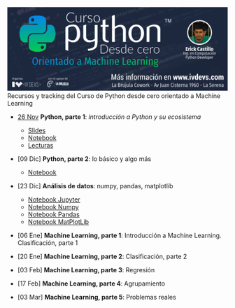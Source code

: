 <img src="py.png" />
Recursos y tracking del Curso de Python desde cero orientado a Machine Learning

- [26 Nov](https://www.meetup.com/es-ES/IV-DEVS/events/245254757/) **Python, parte 1**: _introducción a Python y su ecosistema_
  - [Slides](https://github.com/iv-devs/curso-python/blob/master/Slides%20-%20Sesion%201.pdf)
  - [Notebook](https://github.com/iv-devs/curso-python/blob/master/Curso%20de%20Python%20orientado%20a%20Machine%20Learning%20-%20Sesion%201.ipynb)
  - [Lecturas](http://docs.python.org.ar/tutorial/3/index.html#)
  
- [09 Dic] **Python, parte 2**: lo básico y algo más
  - [Notebook](https://github.com/iv-devs/curso-python/blob/master/Curso%20de%20Python%20orientado%20a%20Machine%20Learning%20-%20Sesion%202.ipynb)
- [23 Dic] **Análisis de datos**: numpy, pandas, matplotlib
  - [Notebook Jupyter](https://github.com/iv-devs/curso-python/blob/master/Curso%20de%20Python%20orientado%20a%20Machine%20Learning%20-%20Sesion%203%20-%201%20Jupyter.ipynb)
  - [Notebook Numpy](https://github.com/iv-devs/curso-python/blob/master/Curso%20de%20Python%20orientado%20a%20Machine%20Learning%20-%20Sesion%203%20-%202%20Numpy.ipynb)
  - [Notebook Pandas](https://github.com/iv-devs/curso-python/blob/master/Curso%20de%20Python%20orientado%20a%20Machine%20Learning%20-%20Sesion%203%20-%203%20Pandas.ipynb)
  - [Notebook MatPlotLib](https://github.com/iv-devs/curso-python/blob/master/Curso%20de%20Python%20orientado%20a%20Machine%20Learning%20-%20Sesion%203%20-%204%20Matplotlib.ipynb)
- [06 Ene] **Machine Learning, parte 1**: Introducción a Machine Learning. Clasificación, parte 1
- [20 Ene] **Machine Learning, parte 2**: Clasificación, parte 2
- [03 Feb] **Machine Learning, parte 3**: Regresión
- [17 Feb] **Machine Learning, parte 4**: Agrupamiento
- [03 Mar] **Machine Learning, parte 5**: Problemas reales
